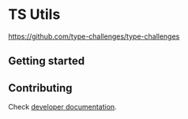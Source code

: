 # TS Utils

https://github.com/type-challenges/type-challenges

## Getting started

## Contributing

Check [developer documentation](./CONTRIBUTING.md).
